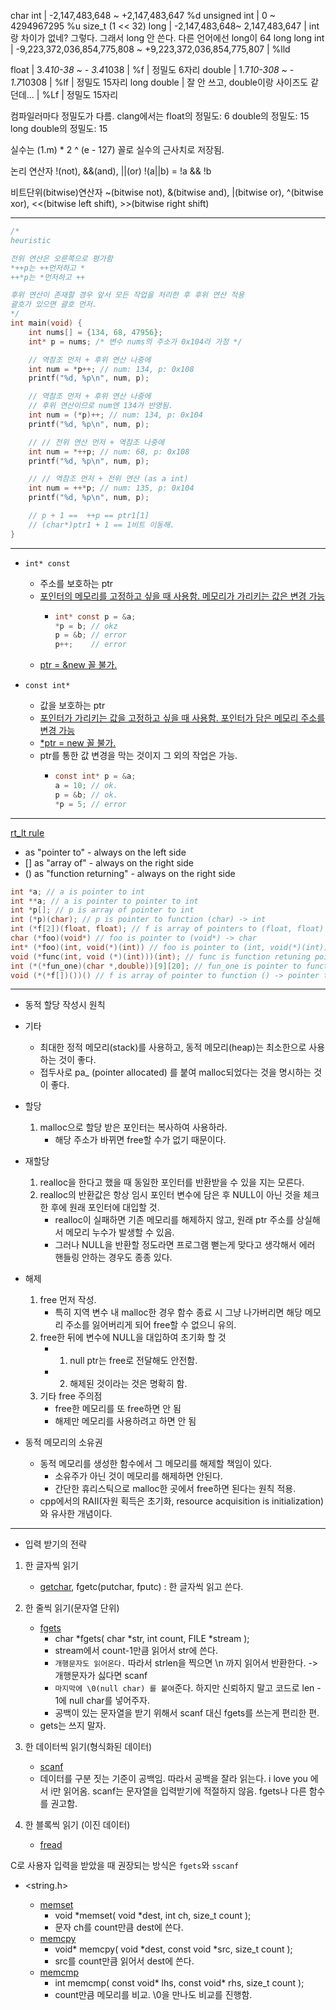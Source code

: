 char
int | -2,147,483,648 ~ +2,147,483,647 %d
unsigned int | 0 ~ 4294967295 %u size_t (1 << 32)
long | -2,147,483,648~ 2,147,483,647 | int랑 차이가 없네? 그렇다. 그래서 long 안 쓴다. 다른 언어에선 long이 64
long long int | -9,223,372,036,854,775,808 ~ +9,223,372,036,854,775,807 | %lld

float | 3.4*10-38 ~ - 3.4*1038 | %f | 정밀도 6자리
double | 1.7*10-308 ~ - 1.7*10308 | %lf | 정밀도 15자리
long double | 잘 안 쓰고, double이랑 사이즈도 같던데... | %Lf | 정밀도 15자리

컴파일러마다 정밀도가 다름.
clang에서는
float의 정밀도: 6
double의 정밀도: 15
long double의 정밀도: 15

실수는 (1.m) \* 2 ^ (e - 127) 꼴로 실수의 근사치로 저장됨.

논리 연산자
!(not), &&(and), ||(or)
!(a||b) = !a && !b

비트단위(bitwise)연산자
~(bitwise not), &(bitwise and), |(bitwise or), ^(bitwise xor),
<<(bitwise left shift), >>(bitwise right shift)

---

```c
/*
heuristic

전위 연산은 오른쪽으로 평가함
*++p는 ++먼저하고 *
++*p는 *먼저하고 ++

후위 연산이 존재할 경우 앞서 모든 작업을 처리한 후 후위 연산 적용
괄호가 있으면 괄호 먼저.
*/
int main(void) {
    int nums[] = {134, 68, 47956};
    int* p = nums; /* 변수 nums의 주소가 0x104라 가정 */

    // 역참조 먼저 + 후위 연산 나중에
    int num = *p++; // num: 134, p: 0x108
    printf("%d, %p\n", num, p);

    // 역참조 먼저 + 후위 연산 나중에
    // 후위 연산이므로 num엔 134가 반영됨.
    int num = (*p)++; // num: 134, p: 0x104
    printf("%d, %p\n", num, p);

    // // 전위 연산 먼저 + 역참조 나중에
    int num = *++p; // num: 68, p: 0x108
    printf("%d, %p\n", num, p);

    // // 역참조 먼저 + 전위 연산 (as a int)
    int num = ++*p; // num: 135, p: 0x104
    printf("%d, %p\n", num, p);

    // p + 1 ==  ++p == ptr1[1]
    // (char*)ptr1 + 1 == 1비트 이동해.
}
```

---

-   `int* const`
    -   주소를 보호하는 ptr
    -   <u>포인터의 메모리를 고정하고 싶을 때 사용함. 메모리가 가리키는 값은 변경 가능</u>
        -   ```c
            int* const p = &a;
            *p = b; // okz
            p = &b; // error
            p++;    // error
            ```
    -   <u>ptr = &new 꼴 불가.</u>
-   `const int*`

    -   값을 보호하는 ptr
    -   <u>포인터가 가리키는 값을 고정하고 싶을 때 사용함. 포인터가 담은 메모리 주소를 변경 가능</u>
    -   <u>\*ptr = new 꼴 불가.</u>
    -   ptr를 통한 값 변경을 막는 것이지 그 외의 작업은 가능.
        -   ```c
            const int* p = &a;
            a = 10; // ok.
            p = &b; // ok.
            *p = 5; // error
            ```

---

[rt_lt rule](https://cseweb.ucsd.edu/~gbournou/CSE131/rt_lt.rule.html)

-   as "pointer to" - always on the left side
-   [] as "array of" - always on the right side
-   () as "function returning" - always on the right side

```c
int *a; // a is pointer to int
int **a; // a is pointer to pointer to int
int *p[]; // p is array of pointer to int
int (*p)(char); // p is pointer to function (char) -> int
int (*f[2])(float, float); // f is array of pointers to (float, float) -> int
char (*foo)(void*) // foo is pointer to (void*) -> char
int* (*foo)(int, void(*)(int)) // foo is pointer to (int, void(*)(int)) -> int*
void (*func(int, void (*)(int)))(int); // func is function retuning pointer to function (int) -> void
int (*(*fun_one)(char *,double))[9][20]; // fun_one is pointer to function expecting (char *,double) and returning pointer to array (size 9) of array (size 20) of int.
void (*(*f[])())() // f is array of pointer to function () -> pointer to function () -> void
```

---

-   동적 할당 작성시 원칙

-   기타

    -   최대한 정적 메모리(stack)를 사용하고, 동적 메모리(heap)는 최소한으로 사용하는 것이 좋다.
    -   접두사로 pa\_ (pointer allocated) 를 붙여 malloc되었다는 것을 명시하는 것이 좋다.

-   할당

    1. malloc으로 할당 받은 포인터는 복사하여 사용하라.
        - 해당 주소가 바뀌면 free할 수가 없기 때문이다.

-   재할당

    1. realloc을 한다고 했을 때 동일한 포인터를 반환받을 수 있을 지는 모른다.
    2. realloc의 반환값은 항상 임시 포인터 변수에 담은 후 NULL이 아닌 것을 체크한 후에 원래 포인터에 대입할 것.
        - realloc이 실패하면 기존 메모리를 해제하지 않고, 원래 ptr 주소를 상실해서 메모리 누수가 발생할 수 있음.
        - 그러나 NULL을 반환할 정도라면 프로그램 뻗는게 맞다고 생각해서 에러 핸들링 안하는 경우도 종종 있다.

-   해제

    1. free 먼저 작성.
        - 특히 지역 변수 내 malloc한 경우 함수 종료 시 그냥 나가버리면 해당 메모리 주소를 잃어버리게 되어 free할 수 없으니 유의.
    2. free한 뒤에 변수에 NULL을 대입하여 초기화 할 것
        -   1. null ptr는 free로 전달해도 안전함.
        -   2. 해제된 것이라는 것은 명확히 함.
    3. 기타 free 주의점
        - free한 메모리를 또 free하면 안 됨
        - 해제만 메모리를 사용하려고 하면 안 됨

-   동적 메모리의 소유권
    -   동적 메모리를 생성한 함수에서 그 메모리를 해제할 책임이 있다.
        -   소유주가 아닌 것이 메모리를 해제하면 안된다.
        -   간단한 휴리스틱으로 malloc한 곳에서 free하면 된다는 원칙 적용.
    -   cpp에서의 RAII(자원 획득은 초기화, resource acquisition is initialization)와 유사한 개념이다.

---

-   입력 받기의 전략

1. 한 글자씩 읽기

    - [getchar](https://en.cppreference.com/w/c/io/getchar), fgetc(putchar, fputc) : 한 글자씩 읽고 쓴다.

2. 한 줄씩 읽기(문자열 단위)
    - [fgets](https://en.cppreference.com/w/c/io/fgets)
        - char *fgets( char *str, int count, FILE \*stream );
        - stream에서 count-1만큼 읽어서 str에 쓴다.
        - `개행문자도 읽어온다.` 따라서 strlen을 찍으면 \n 까지 읽어서 반환한다. -> 개행문자가 싫다면 scanf
        - `마지막에 \0(null char) 를 붙여`준다. 하지만 신뢰하지 말고 코드로 len - 1에 null char를 넣어주자.
        - 공백이 있는 문자열을 받기 위해서 scanf 대신 fgets를 쓰는게 편리한 편.
    - gets는 쓰지 말자.
3. 한 데이터씩 읽기(형식화된 데이터)
    - [scanf](https://en.cppreference.com/w/c/io/fscanf)
    - 데이터를 구분 짓는 기준이 공백임. 따라서 공백을 잘라 읽는다. i love you 에서 i만 읽어옴. scanf는 문자열을 입력받기에 적절하지 않음. fgets나 다른 함수를 권고함.
4. 한 블록씩 읽기 (이진 데이터)
    - [fread](https://en.cppreference.com/w/c/io/fread)

C로 사용자 입력을 받았을 때 권장되는 방식은 `fgets`와 `sscanf`

-   <string.h>

    -   [memset](https://en.cppreference.com/w/c/string/byte/memset)
        -   void *memset( void *dest, int ch, size_t count );
        -   문자 ch를 count만큼 dest에 쓴다.
    -   [memcpy](https://en.cppreference.com/w/c/string/byte/memcpy)
        -   void* memcpy( void *dest, const void \*src, size_t count );
        -   src를 count만큼 읽어서 dest에 쓴다.
    -   [memcmp](https://en.cppreference.com/w/c/string/byte/memcmp)
        -   int memcmp( const void* lhs, const void* rhs, size_t count );
        -   count만큼 메모리를 비교. \0을 만나도 비교를 진행함.
